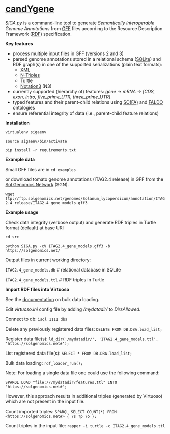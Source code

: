 [candYgene](http://software.esciencecenter.nl/project/candygene/)
=========

*SIGA.py* is a command-line tool to generate *Semantically Interoperable Genome Annotations* from
[GFF](https://github.com/The-Sequence-Ontology/Specifications/blob/master/gff3.md) files according to the Resource Description Framework ([RDF](https://www.w3.org/TR/rdf11-concepts/)) specification.

**Key features**
- process multiple input files in GFF (versions 2 and 3)
- parsed genome annotations stored in a relational schema ([SQLite](https://sqlite.org/)) and RDF graph(s) in one of the supported serializations (plain text formats):
  - [XML](https://www.w3.org/TR/rdf-syntax-grammar/)
  - [N-Triples](https://www.w3.org/TR/n-triples/)
  - [Turtle](https://www.w3.org/TeamSubmission/turtle/)
  - [Notation3](https://www.w3.org/DesignIssues/Notation3.html) (N3)
- currently supported (hierarchy of) features: *gene -> mRNA -> [CDS, exon, intro, five_prime_UTR, three_prime_UTR]*
- typed features and their parent-child relations using [SO(FA)](http://www.sequenceontology.org/) and [FALDO](https://github.com/JervenBolleman/FALDO) ontologies
- ensure referential integrity of data (i.e., parent-child feature relations)

**Installation**

`virtualenv sigaenv`

`source sigaenv/bin/activate`

`pip install -r requirements.txt`

**Example data**

Small GFF files are in `cd examples`

or download tomato genome annotations (ITAG2.4 release) in GFF from the [Sol Genomics Network](https://solgenomics.net) (SGN).

`wget ftp://ftp.solgenomics.net/genomes/Solanum_lycopersicum/annotation/ITAG2.4_release/ITAG2.4_gene_models.gff3`

**Example usage**

Check data integrity (verbose output) and generate RDF triples in Turtle format (default) at base URI

`cd src`

`python SIGA.py -cV ITAG2.4_gene_models.gff3 -b https://solgenomics.net/`

Output files in current working directory:

`ITAG2.4_gene_models.db` # relational database in SQLite

`ITAG2.4_gene_models.ttl` # RDF triples in Turtle

**Import RDF files into Virtuoso**

See the [documentation](http://virtuoso.openlinksw.com/dataspace/doc/dav/wiki/Main/VirtBulkRDFLoader) on bulk data loading.

Edit _virtuoso.ini_ config file by adding _/mydatadir/_ to _DirsAllowed_.

Connect to db:
`isql 1111 dba`

Delete any previously registered data files:
`DELETE FROM DB.DBA.load_list;`

Register data file(s):
`ld_dir('/mydatadir/', 'ITAG2.4_gene_models.ttl', 'https://solgenomics.net#');`

List registered data file(s):
`SELECT * FROM DB.DBA.load_list;`

Bulk data loading:
`rdf_loader_run();`

Note: For loading a single data file one could use the following command:

`SPARQL LOAD "file:///mydatadir/features.ttl" INTO "https://solgenomics.net#";`

However, this approach results in additional triples (generated by Virtuoso) which are not present in the input file.

Count imported triples:
`SPARQL SELECT COUNT(*) FROM <https://solgenomics.net#> { ?s ?p ?o };`

Count triples in the input file:
`rapper -i turtle -c ITAG2.4_gene_models.ttl`
